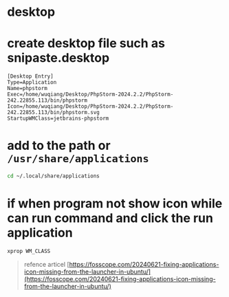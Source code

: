# desktop

# create desktop file such as snipaste.desktop
```
[Desktop Entry]
Type=Application
Name=phpstorm
Exec=/home/wuqiang/Desktop/PhpStorm-2024.2.2/PhpStorm-242.22855.113/bin/phpstorm
Icon=/home/wuqiang/Desktop/PhpStorm-2024.2.2/PhpStorm-242.22855.113/bin/phpstorm.svg
StartupWMClass=jetbrains-phpstorm
```

# add to the path or `/usr/share/applications`

```sh
cd ~/.local/share/applications
```

# if when program not show icon while can run command and click the run application

```sh
xprop WM_CLASS
```

> refence articel [https://fosscope.com/20240621-fixing-applications-icon-missing-from-the-launcher-in-ubuntu/](https://fosscope.com/20240621-fixing-applications-icon-missing-from-the-launcher-in-ubuntu/)
